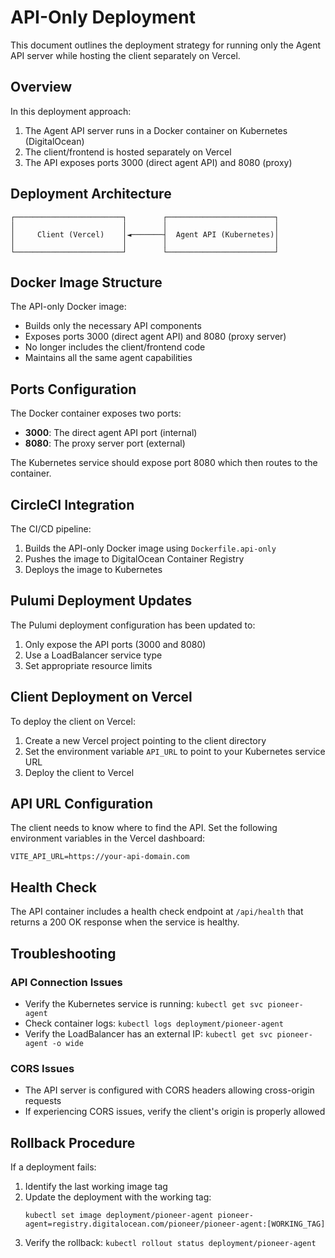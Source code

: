 # API-Only Deployment

This document outlines the deployment strategy for running only the Agent API server while hosting the client separately on Vercel.

## Overview

In this deployment approach:
1. The Agent API server runs in a Docker container on Kubernetes (DigitalOcean)
2. The client/frontend is hosted separately on Vercel
3. The API exposes ports 3000 (direct agent API) and 8080 (proxy)

## Deployment Architecture

```
┌────────────────────────┐        ┌────────────────────────┐
│                        │        │                        │
│     Client (Vercel)    │◄───────┤  Agent API (Kubernetes)│
│                        │        │                        │
└────────────────────────┘        └────────────────────────┘
```

## Docker Image Structure

The API-only Docker image:
- Builds only the necessary API components
- Exposes ports 3000 (direct agent API) and 8080 (proxy server)
- No longer includes the client/frontend code
- Maintains all the same agent capabilities

## Ports Configuration

The Docker container exposes two ports:
- **3000**: The direct agent API port (internal)
- **8080**: The proxy server port (external)

The Kubernetes service should expose port 8080 which then routes to the container.

## CircleCI Integration

The CI/CD pipeline:
1. Builds the API-only Docker image using `Dockerfile.api-only`
2. Pushes the image to DigitalOcean Container Registry
3. Deploys the image to Kubernetes

## Pulumi Deployment Updates

The Pulumi deployment configuration has been updated to:
1. Only expose the API ports (3000 and 8080)
2. Use a LoadBalancer service type
3. Set appropriate resource limits

## Client Deployment on Vercel

To deploy the client on Vercel:
1. Create a new Vercel project pointing to the client directory
2. Set the environment variable `API_URL` to point to your Kubernetes service URL
3. Deploy the client to Vercel

## API URL Configuration

The client needs to know where to find the API. Set the following environment variables in the Vercel dashboard:

```
VITE_API_URL=https://your-api-domain.com
```

## Health Check

The API container includes a health check endpoint at `/api/health` that returns a 200 OK response when the service is healthy.

## Troubleshooting

### API Connection Issues
- Verify the Kubernetes service is running: `kubectl get svc pioneer-agent`
- Check container logs: `kubectl logs deployment/pioneer-agent`
- Verify the LoadBalancer has an external IP: `kubectl get svc pioneer-agent -o wide`

### CORS Issues
- The API server is configured with CORS headers allowing cross-origin requests
- If experiencing CORS issues, verify the client's origin is properly allowed

## Rollback Procedure

If a deployment fails:
1. Identify the last working image tag
2. Update the deployment with the working tag:
   ```
   kubectl set image deployment/pioneer-agent pioneer-agent=registry.digitalocean.com/pioneer/pioneer-agent:[WORKING_TAG]
   ```
3. Verify the rollback: `kubectl rollout status deployment/pioneer-agent` 